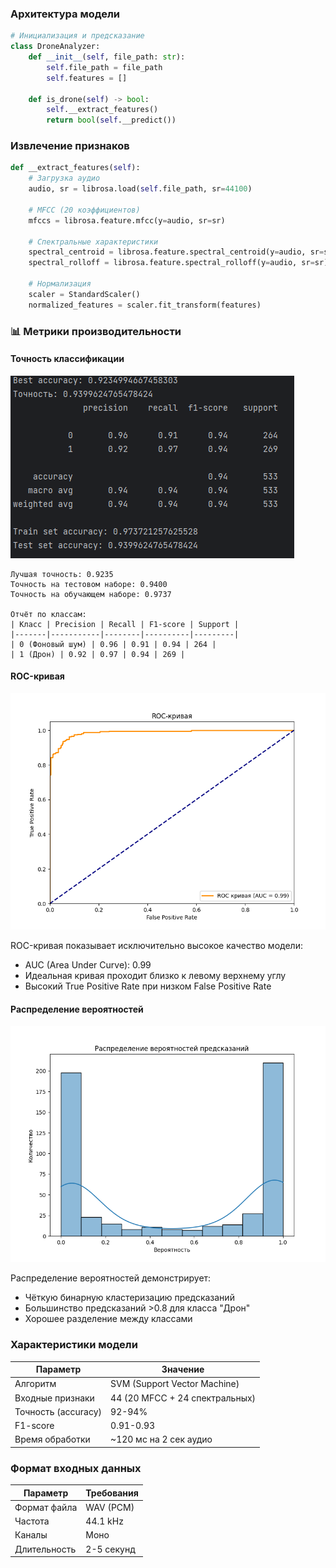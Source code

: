 ### Архитектура модели

```python
# Инициализация и предсказание
class DroneAnalyzer:
    def __init__(self, file_path: str):
        self.file_path = file_path
        self.features = []

    def is_drone(self) -> bool:
        self.__extract_features()
        return bool(self.__predict())
```

### Извлечение признаков

```python
def __extract_features(self):
    # Загрузка аудио
    audio, sr = librosa.load(self.file_path, sr=44100)

    # MFCC (20 коэффициентов)
    mfccs = librosa.feature.mfcc(y=audio, sr=sr)

    # Спектральные характеристики
    spectral_centroid = librosa.feature.spectral_centroid(y=audio, sr=sr)
    spectral_rolloff = librosa.feature.spectral_rolloff(y=audio, sr=sr)

    # Нормализация
    scaler = StandardScaler()
    normalized_features = scaler.fit_transform(features)
```

### 📊 Метрики производительности

#### Точность классификации
![Accuracy Metrics](../docs/Acc.png)  
```text
Лучшая точность: 0.9235
Точность на тестовом наборе: 0.9400
Точность на обучающем наборе: 0.9737

Отчёт по классам:
| Класс | Precision | Recall | F1-score | Support |
|-------|-----------|--------|----------|---------|
| 0 (Фоновый шум) | 0.96 | 0.91 | 0.94 | 264 |
| 1 (Дрон) | 0.92 | 0.97 | 0.94 | 269 |
```

#### ROC-кривая
![ROC Metrics](../docs/ROC.png)

ROC-кривая показывает исключительно высокое качество модели:
- AUC (Area Under Curve): 0.99
- Идеальная кривая проходит близко к левому верхнему углу
- Высокий True Positive Rate при низком False Positive Rate

#### Распределение вероятностей
![Confusion Matrix](../docs/Prob.png)

Распределение вероятностей демонстрирует:
- Чёткую бинарную кластеризацию предсказаний
- Большинство предсказаний >0.8 для класса "Дрон"
- Хорошее разделение между классами

### Характеристики модели

| Параметр            | Значение                       |
|---------------------|--------------------------------|
| Алгоритм            | SVM (Support Vector Machine)   |
| Входные признаки    | 44 (20 MFCC + 24 спектральных) |
| Точность (accuracy) | 92-94%                         |
| F1-score            | 0.91-0.93                      |
| Время обработки     | ~120 мс на 2 сек аудио         |

### Формат входных данных

| Параметр     | Требования |
|--------------|------------|
| Формат файла | WAV (PCM)  |
| Частота      | 44.1 kHz   |
| Каналы       | Моно       |
| Длительность | 2-5 секунд |
